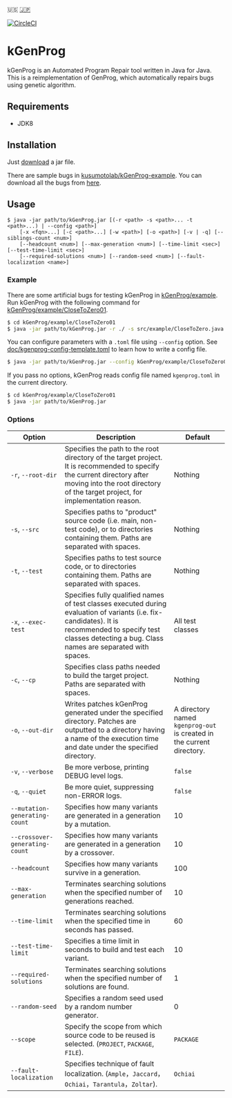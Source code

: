 :us: [:jp:](./doc/ja/README.md)

[![CircleCI](https://circleci.com/gh/kusumotolab/kGenProg/tree/master.svg?style=svg)](https://circleci.com/gh/kusumotolab/kGenProg/tree/master)

# kGenProg
kGenProg is an Automated Program Repair tool written in Java for Java.
This is a reimplementation of GenProg, which automatically repairs bugs using genetic algorithm.


## Requirements
- JDK8


## Installation
Just [download](https://github.com/kusumotolab/kGenProg/releases/latest) a jar file.

There are sample bugs in [kusumotolab/kGenProg-example](https://github.com/kusumotolab/kGenProg-example).
You can download all the bugs from [here](https://github.com/kusumotolab/kGenProg-example/archive/master.zip).


## Usage
```
$ java -jar path/to/kGenProg.jar [(-r <path> -s <path>... -t <path>...) | --config <path>]
    [-x <fqn>...] [-c <path>...] [-w <path>] [-o <path>] [-v | -q] [--siblings-count <num>]
    [--headcount <num>] [--max-generation <num>] [--time-limit <sec>] [--test-time-limit <sec>]
    [--required-solutions <num>] [--random-seed <num>] [--fault-localization <name>]
```

### Example
There are some artificial bugs for testing kGenProg in [kGenProg/example](example).
Run kGenProg with the following command for [kGenProg/example/CloseToZero01](example/CloseToZero01).

```sh
$ cd kGenProg/example/CloseToZero01
$ java -jar path/to/kGenProg.jar -r ./ -s src/example/CloseToZero.java -t src/example/CloseToZeroTest.java
```

You can configure parameters with a `.toml` file using `--config` option.
See [doc/kgenprog-config-template.toml](doc/kgenprog-config-template.toml) to learn how to write a config file.
```sh
$ java -jar path/to/kGenProg.jar --config kGenProg/example/CloseToZero01/kgenprog.toml
```

If you pass no options, kGenProg reads config file named `kgenprog.toml` in the current directory.
```sh
$ cd kGenProg/example/CloseToZero01
$ java -jar path/to/kGenProg.jar
```


### Options
| Option | Description | Default |
|---|---|---|
| `-r`, `--root-dir` | Specifies the path to the root directory of the target project. It is recommended to specify the current directory after moving into the root directory of the target project, for implementation reason. | Nothing |
| `-s`, `--src` | Specifies paths to "product" source code (i.e. main, non-test code), or to directories containing them. Paths are separated with spaces. | Nothing |
| `-t`, `--test` | Specifies paths to test source code, or to directories containing them. Paths are separated with spaces. | Nothing |
| `-x`, `--exec-test` | Specifies fully qualified names of test classes executed during evaluation of variants (i.e. fix-candidates). It is recommended to specify test classes detecting a bug. Class names are separated with spaces. | All test classes |
| `-c`, `--cp` | Specifies class paths needed to build the target project. Paths are separated with spaces. | Nothing |
| `-o`, `--out-dir` | Writes patches kGenProg generated under the specified directory. Patches are outputted to a directory having a name of the execution time and date under the specified directory. | A directory named `kgenprog-out` is created in the current directory. |
| `-v`, `--verbose` | Be more verbose, printing DEBUG level logs. | `false` |
| `-q`, `--quiet` | Be more quiet, suppressing non-ERROR logs. | `false` |
| `--mutation-generating-count` | Specifies how many variants are generated in a generation by a mutation. | 10 |
| `--crossover-generating-count` | Specifies how many variants are generated in a generation by a crossover. | 10 |
| `--headcount` | Specifies how many variants survive in a generation. | 100 |
| `--max-generation` | Terminates searching solutions when the specified number of generations reached. | 10 |
| `--time-limit` | Terminates searching solutions when the specified time in seconds has passed. | 60 |
| `--test-time-limit` | Specifies a time limit in seconds to build and test each variant. | 10 |
| `--required-solutions` | Terminates searching solutions when the specified number of solutions are found. | 1 |
| `--random-seed` | Specifies a random seed used by a random number generator. | 0 |
| `--scope` | Specify the scope from which source code to be reused is selected. (`PROJECT`, `PACKAGE`, `FILE`). | `PACKAGE` |
| `--fault-localization` | Specifies technique of fault localization. (`Ample`，`Jaccard`，`Ochiai`，`Tarantula`，`Zoltar`). | `Ochiai` |

